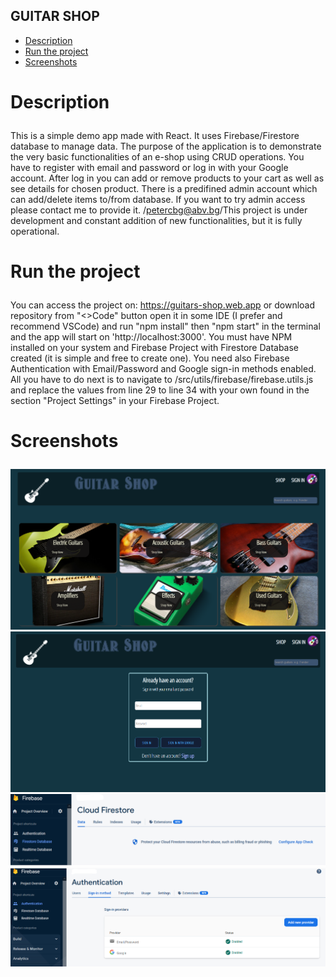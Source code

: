 ## GUITAR SHOP 

- <a href="#description">Description</a>
- <a href="#run-app">Run the project</a>
- <a href="#screens">Screenshots</a>


# <p id="description">Description</p>

This is a simple demo app made with React. It uses Firebase/Firestore database to manage data.
The purpose of the application is to demonstrate the very basic functionalities of an e-shop using CRUD operations.
You have to register with email and password or log in with your Google account. After log in you can
add or remove products to your cart as well as see details for chosen product. There is a predifined
admin account which can add/delete items to/from database. If you want to try admin access please 
contact me to provide it. /petercbg@abv.bg/This project is under development and constant addition
of new functionalities, but it is fully operational.

# <p id="run-app">Run the project</p>

You can access the project on: https://guitars-shop.web.app
                    or
download repository from "<>Code" button open it in some IDE (I prefer and recommend VSCode) and run "npm install" then "npm start" in the terminal and the app will start on 'http://localhost:3000'.  You must have NPM installed on your system and Firebase Project with Firestore Database created (it is simple and free to create one). You need also Firebase Authentication with Email/Password and Google sign-in methods enabled.
All you have to do next is to navigate to /src/utils/firebase/firebase.utils.js and replace 
the values ​​from line 29 to line 34 with your own found in the section "Project Settings" in your Firebase Project.

# <p id="screens">Screenshots</p>

![Home page](home.png)
![Signin page](signin-up-page.png)
![Cloud firestore](firestore.png)
![Authentication](auth.png)